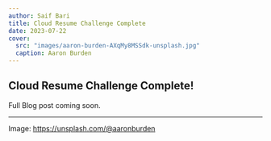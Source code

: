 ```yaml
---
author: Saif Bari
title: Cloud Resume Challenge Complete
date: 2023-07-22
cover:
  src: "images/aaron-burden-AXqMy8MSSdk-unsplash.jpg"
  caption: Aaron Burden
---
```


## Cloud Resume Challenge Complete! 

Full Blog post coming soon. 

---

Image: https://unsplash.com/@aaronburden